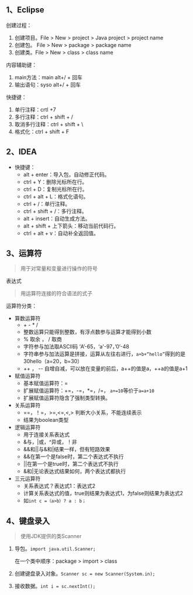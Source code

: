 ## 1、Eclipse

创建过程：

1. 创建项目。File > New > project > Java project > project name
2. 创建包。 File > New > package > package name
3. 创建类。File > New > class > class name

内容辅助键：

1. main方法：main alt+/ + 回车
2. 输出语句：syso alt+/ + 回车

快捷键：

1. 单行注释：crtl +7
2. 多行注释：ctrl + shift + /
3. 取消多行注释：ctrl + shift + \
4. 格式化：ctrl + shift + F



## 2、IDEA

- 快捷键：
  - alt + enter：导入包，自动修正代码。
  - ctrl + Y：删除光标所在行。
  - ctrl + D：复制光标所在行。
  - ctrl + alt + L：格式化语句。
  - ctrl + /：单行注释。
  - ctrl + shift + /：多行注释。
  - alt + insert：自动生成方法。
  - alt + shift + 上下箭头：移动当前代码行。
  - ctrl + alt + v：自动补全返回值。

## 3、运算符

> 用于对常量和变量进行操作的符号

表达式

> 用运算符连接的符合语法的式子

运算符分类：

- 算数运算符
  - \+ \- \* /
  - 整数运算只能得到整数，有浮点数参与运算才能得到小数
  - % 取余 ， / 取商
  - 字符参与加法取ASCII码    ‘A’-65，‘a'-97，’0‘-48
  - 字符串参与加法运算是拼接，运算从左往右进行，`a+b+“hello”`得到的是 30hello（a=20，b=30）
  - ++ ， --  自增自减，可以放在变量的前后，a++的值是a，++a的值是a+1
- 赋值运算符
  - 基本赋值运算符：=
  - 扩展赋值运算符：+=，-=，*=，/=，   `a+=10`等价于`a=a+10`
  - 扩展赋值运算符隐含了强制类型转换。
- 关系运算符
  - ==，！=，>=,<=,<,>      判断大小关系，不能连续表示
  - 结果为boolean类型
- 逻辑运算符
  - 用于连接关系表达式
  - &与，|或，^异或，！非
  - &&和||与&和|结果一样，但有短路效果
  - &&在第一个是false时，第二个表达式不执行
  - ||在第一个是true时，第二个表达式不执行
  - &和|无论表达式结果如何，两个表达式都执行
- 三元运算符
  - 关系表达式？表达式1：表达式2
  - 计算关系表达式的值，true则结果为表达式1，为false则结果为表达式2
  - 如`int c =（a>b）? a : b；`

## 4、键盘录入

> 使用JDK提供的类Scanner

1. 导包。`import java.util.Scanner;`

   在一个类中顺序：package > import > class

2.  创建键盘录入对象。`Scanner sc = new Scanner(System.in);`

3. 接收数据。`int i = sc.nextInt();`


